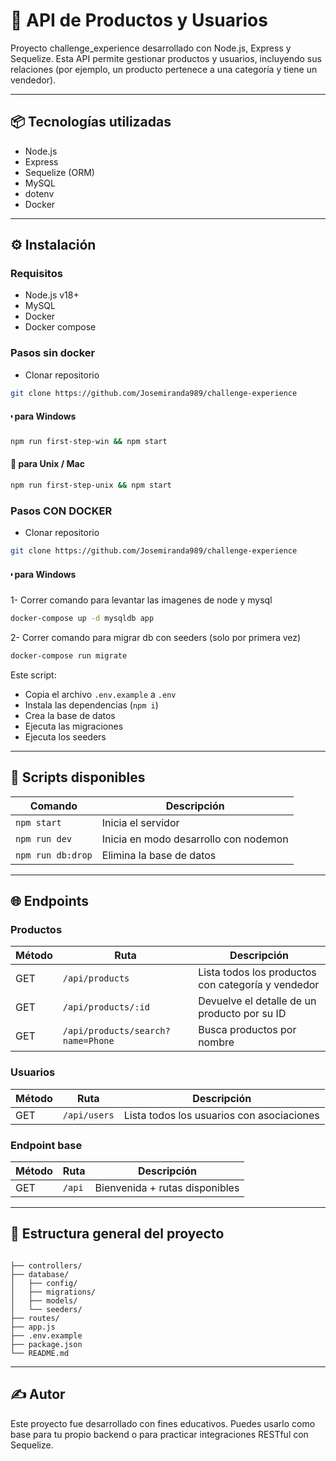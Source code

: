 # 💼 API de Productos y Usuarios

Proyecto challenge_experience desarrollado con Node.js, Express y Sequelize. Esta API permite gestionar productos y usuarios, incluyendo sus relaciones (por ejemplo, un producto pertenece a una categoría y tiene un vendedor).

---

## 📦 Tecnologías utilizadas

- Node.js
- Express
- Sequelize (ORM)
- MySQL
- dotenv
- Docker

---

## ⚙️ Instalación

### Requisitos

- Node.js v18+
- MySQL
- Docker
- Docker compose

### Pasos sin docker

- Clonar repositorio
```bash
git clone https://github.com/Josemiranda989/challenge-experience
```

#### 🢟 para Windows

```bash
npm run first-step-win && npm start
```

#### 🐧 para Unix / Mac

```bash
npm run first-step-unix && npm start
```

### Pasos CON DOCKER

- Clonar repositorio
```bash
git clone https://github.com/Josemiranda989/challenge-experience
```

#### 🢟 para Windows
1- Correr comando para levantar las imagenes de node y mysql
```bash
docker-compose up -d mysqldb app
```


2- Correr comando para migrar db con seeders (solo por primera vez)
```bash
docker-compose run migrate  
```

Este script:

- Copia el archivo `.env.example` a `.env`
- Instala las dependencias (`npm i`)
- Crea la base de datos
- Ejecuta las migraciones
- Ejecuta los seeders

---

## 🚀 Scripts disponibles

| Comando           | Descripción                           |
| ----------------- | ------------------------------------- |
| `npm start`       | Inicia el servidor                    |
| `npm run dev`     | Inicia en modo desarrollo con nodemon |
| `npm run db:drop` | Elimina la base de datos              |

---

## 🌐 Endpoints

### Productos

| Método | Ruta                              | Descripción                                        |
| ------ | --------------------------------- | -------------------------------------------------- |
| GET    | `/api/products`                   | Lista todos los productos con categoría y vendedor |
| GET    | `/api/products/:id`               | Devuelve el detalle de un producto por su ID       |
| GET    | `/api/products/search?name=Phone` | Busca productos por nombre                         |

### Usuarios

| Método | Ruta         | Descripción                               |
| ------ | ------------ | ----------------------------------------- |
| GET    | `/api/users` | Lista todos los usuarios con asociaciones |

### Endpoint base

| Método | Ruta   | Descripción                    |
| ------ | ------ | ------------------------------ |
| GET    | `/api` | Bienvenida + rutas disponibles |

---

## 📄 Estructura general del proyecto

```

├── controllers/
├── database/
│   ├── config/
│   ├── migrations/
│   ├── models/
│   └── seeders/
├── routes/
├── app.js
├── .env.example
├── package.json
└── README.md
```

---

## ✍️ Autor

Este proyecto fue desarrollado con fines educativos. Puedes usarlo como base para tu propio backend o para practicar integraciones RESTful con Sequelize.
